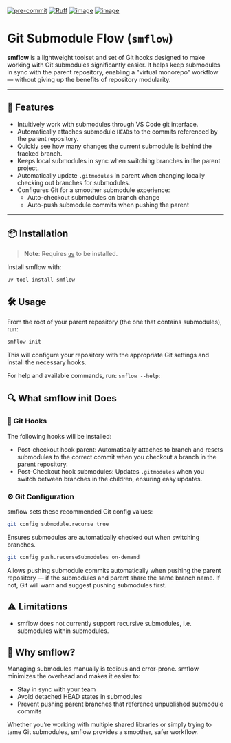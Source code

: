 [![pre-commit](https://img.shields.io/badge/pre--commit-enabled-brightgreen?logo=pre-commit)](https://pre-commit.com)
[![Ruff](https://img.shields.io/endpoint?url=https://raw.githubusercontent.com/astral-sh/ruff/main/assets/badge/v2.json)](https://github.com/astral-sh/ruff)
[![image](https://img.shields.io/pypi/v/smflow.svg)](https://pypi.python.org/pypi/smflow)
[![image](https://img.shields.io/pypi/pyversions/smflow.svg)](https://pypi.python.org/pypi/smflow)

# Git Submodule Flow (`smflow`)

**smflow** is a lightweight toolset and set of Git hooks designed to make working with Git submodules significantly easier. It helps keep submodules in sync with the parent repository, enabling a "virtual monorepo" workflow — without giving up the benefits of repository modularity.

---

## 🚀 Features

- Intuitively work with submodules through VS Code git interface.
- Automatically attaches submodule `HEAD`s to the commits referenced by the parent repository.
- Quickly see how many changes the current submodule is behind the tracked branch.
- Keeps local submodules in sync when switching branches in the parent project.
- Automatically update `.gitmodules` in parent when changing locally checking out branches for submodules.
- Configures Git for a smoother submodule experience:
  - Auto-checkout submodules on branch change
  - Auto-push submodule commits when pushing the parent

---

## 📦 Installation

> **Note**: Requires [`uv`](https://github.com/astral-sh/uv) to be installed.

Install smflow with:

```bash
uv tool install smflow
```

## 🛠️ Usage

From the root of your parent repository (the one that contains submodules), run:

```bash
smflow init
```

This will configure your repository with the appropriate Git settings and install the necessary hooks.

For help and available commands, run: `smflow --help`:

<!-- [[[cog
    import subprocess as sp
    out = sp.check_output(["smflow", "--help"], stderr=sp.DEVNULL).decode()
    cog.out("```\n" + out + "```\n")
]]] -->
<!-- [[[end]]] -->

## 🔍 What smflow init Does

### 🔗 Git Hooks

The following hooks will be installed:

- Post-checkout hook parent: Automatically attaches to branch and resets submodules to the correct commit when you checkout a branch in the parent repository.
- Post-Checkout hook submodules: Updates `.gitmodules` when you switch between branches in the children, ensuring easy updates.

### ⚙️ Git Configuration

smflow sets these recommended Git config values:

```bash
git config submodule.recurse true
```

Ensures submodules are automatically checked out when switching branches.

```bash
git config push.recurseSubmodules on-demand
```

Allows pushing submodule commits automatically when pushing the parent repository — if the submodules and parent share the same branch name. If not, Git will warn and suggest pushing submodules first.

## ⚠️ Limitations

- smflow does not currently support recursive submodules, i.e. submodules within submodules.

## 🧩 Why smflow?

Managing submodules manually is tedious and error-prone. smflow minimizes the overhead and makes it easier to:

- Stay in sync with your team
- Avoid detached HEAD states in submodules
- Prevent pushing parent branches that reference unpublished submodule commits

Whether you’re working with multiple shared libraries or simply trying to tame Git submodules, smflow provides a smoother, safer workflow.
